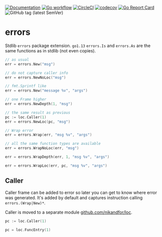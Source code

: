 [![Documentation](https://pkg.go.dev/badge/tlog.app/go/errors)](https://pkg.go.dev/tlog.app/go/errors?tab=doc)
[![Go workflow](https://github.com/tlog-dev/errors/actions/workflows/go.yml/badge.svg)](https://github.com/tlog-dev/errors/actions/workflows/go.yml)
[![CircleCI](https://circleci.com/gh/tlog-dev/errors.svg?style=svg)](https://circleci.com/gh/tlog-dev/errors)
[![codecov](https://codecov.io/gh/tlog-dev/errors/branch/master/graph/badge.svg)](https://codecov.io/gh/tlog-dev/errors)
[![Go Report Card](https://goreportcard.com/badge/tlog.app/go/errors)](https://goreportcard.com/report/tlog.app/go/errors)
![GitHub tag (latest SemVer)](https://img.shields.io/github/v/tag/tlog-dev/errors?sort=semver)

# errors

Stdlib `errors` package extension. `go1.13` `errors.Is` and `errors.As` are the same functions as in stdlib (not even copies).

```go
// as usual
err = errors.New("msg")

// do not capture caller info
err = errors.NewNoLoc("msg")

// fmt.Sprintf like
err = errors.New("message %v", "args")

// one Frame higher
err = errors.NewDepth(1, "msg")

// the same result as previous
pc := loc.Caller(1)
err = errors.NewLoc(pc, "msg")

// Wrap error
err = errors.Wrap(err, "msg %v", "args")

// all the same function types are available
err = errors.WrapNoLoc(err, "msg")

err = errors.WrapDepth(err, 1, "msg %v", "args")

err = errors.WrapLoc(err, pc, "msg %v", "args")
```

## Caller

Caller frame can be added to error so later you can get to know where error was generated. It's added by default and captures instruction calling `errors.(Wrap|New)*`.

Caller is moved to a separate module [github.com/nikandfor/loc](https://github.com/nikandfor/loc).

```go
pc := loc.Caller(1)

pc = loc.FuncEntry(1)
```
